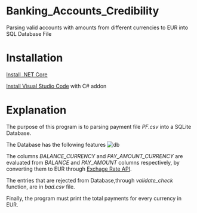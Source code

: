 # Banking_Accounts_Credibility
Parsing valid accounts with amounts from different currencies to EUR  into SQL Database File
# Installation
[Install .NET Core](https://docs.microsoft.com/en-us/dotnet/core/install/linux-package-manager-ubuntu-1904)

[Install Visual Studio Code](https://code.visualstudio.com/) with C# addon
# Explanation
The purpose of this program is to parsing payment file _PF.csv_ into a SQLite Database.

The Database has the following features 
![db](https://user-images.githubusercontent.com/42965639/71018451-2f45aa00-2101-11ea-8c74-72552cd1b7f9.png)

The columns *BALANCE_CURRENCY* and *PAY_AMOUNT_CURRENCY* are evaluated from *BALANCE* and *PAY_AMOUNT* columns respectively, by converting them to EUR through [Exchage Rate API](https://exchangeratesapi.io/).

The entries that are rejected from Database,through _validate_check_ function, are in _bad.csv_ file.

Finally, the program must print the total payments for every currency in EUR. 
